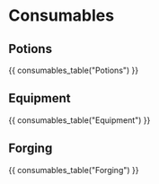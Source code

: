 # Consumables

## Potions
{{ consumables_table("Potions") }}

## Equipment
{{ consumables_table("Equipment") }}

## Forging
{{ consumables_table("Forging") }}
